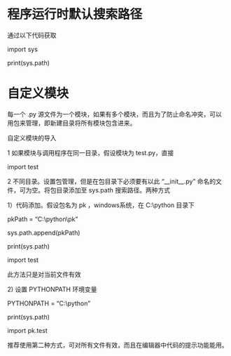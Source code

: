# 程序运行时默认搜索路径

通过以下代码获取

import sys

print\(sys.path\)

# 自定义模块

每一个 .py 源文件为一个模块，如果有多个模块，而且为了防止命名冲突，可以用包来管理，即新建目录将所有模块包含进来。

自定义模块的导入

1 如果模块与调用程序在同一目录，假设模块为 test.py，直接

import test

2 不同目录。设置包管理，但是在包目录下必须要有以此 “\_\_init\_\_.py” 命名的文件，可为空。将包目录添加至 sys.path 搜索路径。两种方式

1）代码添加。假设包名为 pk ，windows系统，在 C:\python 目录下

pkPath = “C:\python\pk”

sys.path.append\(pkPath\)

print\(sys.path\)

import test

此方法只是对当前文件有效

2\) 设置 PYTHONPATH 环境变量

PYTHONPATH  = “C:\\python”

print\(sys.path\)

import pk.test

推荐使用第二种方式，可对所有文件有效，而且在编辑器中代码的提示功能能用。


